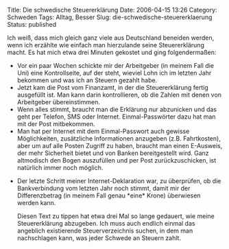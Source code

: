 Title: Die schwedische Steuererklärung
Date: 2006-04-15 13:26
Category: Schweden
Tags: Alltag, Besser
Slug: die-schwedische-steuererklaerung
Status: published

Ich weiß, dass mich gleich ganz viele aus Deutschland beneiden werden,
wenn ich erzählte wie einfach man hierzulande seine Steuererklärung
macht. Es hat mich etwa drei Minuten gekostet und ging folgendermaßen:

-   Vor ein paar Wochen schickte mir der Arbeitgeber (in meinem Fall die
    Uni) eine Kontrollseite, auf der steht, wieviel Lohn ich im letzten
    Jahr bekommen und was ich an Steuern gezahlt habe.
-   Jetzt kam die Post vom Finanzamt, in der die Steuererklärung fertig
    ausgefüllt ist. Man kann darin kontrollieren, ob die Zahlen mit
    denen von Arbeitgeber übereinstimmen.
-   Wenn alles stimmt, braucht man die Erklärung nur abzunicken und das
    geht per Telefon, SMS oder Internet. Einmal-Passwörter dazu hat man
    mit der Post mitbekommen.
-   Man hat per Internet mit dem Einmal-Passwort auch gewisse
    Möglichkeiten, zusätzliche Informationen anzugeben (z.B.
    Fahrtkosten), aber um auf alle Posten Zugriff zu haben, braucht man
    einen E-Ausweis, der mehr Sicherheit bietet und von Banken
    bereitgestellt wird. Ganz altmodisch den Bogen auszufüllen und per
    Post zurückzuschicken, ist natürlich immer noch möglich.

<ul>
<li>
Der letzte Schritt meiner Internet-Deklaration war, zu überprüfen, ob
die Bankverbindung vom letzten Jahr noch stimmt, damit mir der
Differenzbetrag (in meinem Fall genau *eine* Krone) überwiesen werden
kann.

</p>
Diesen Text zu tippen hat etwa drei Mal so lange gedauert, wie meine
Steuererklärung abzugeben. Ich muss auch endlich einmal das angeblich
existierende Steuerverzeichnis suchen, in dem man nachschlagen kann, was
jeder Schwede an Steuern zahlt.

